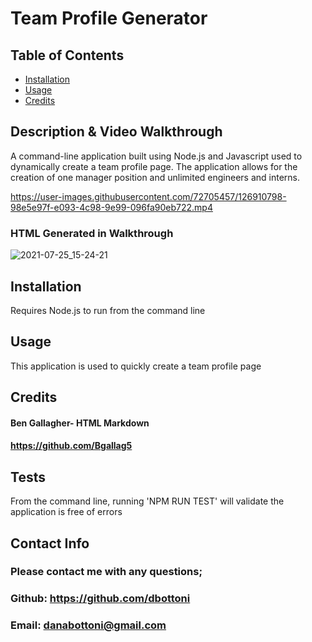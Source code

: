 # Team Profile Generator

## Table of Contents

- [Installation](#installation)
- [Usage](#usage)
- [Credits](#credits)

## Description & Video Walkthrough

A command-line application built using Node.js and Javascript used to dynamically create a team profile page.
The application allows for the creation of one manager position and unlimited engineers and interns.


https://user-images.githubusercontent.com/72705457/126910798-98e5e97f-e093-4c98-9e99-096fa90eb722.mp4


### HTML Generated in Walkthrough

![2021-07-25_15-24-21](https://user-images.githubusercontent.com/72705457/126910969-4d1cf0f2-50b9-4f36-82a7-303a69e13512.jpg)


## Installation

Requires Node.js to run from the command line

## Usage

This application is used to quickly create a team profile page

## Credits

#### Ben Gallagher- HTML Markdown

#### https://github.com/Bgallag5

## Tests

From the command line, running 'NPM RUN TEST' will validate the application is free of errors

## Contact Info

### Please contact me with any questions;

### Github: https://github.com/dbottoni

### Email: danabottoni@gmail.com
